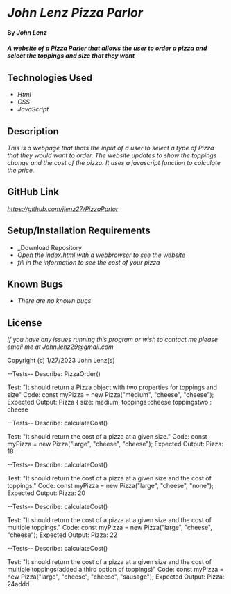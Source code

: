 # _John Lenz Pizza Parlor_

#### By _**John Lenz**_

#### _A website of a Pizza Parler that allows the user to order a pizza and select the toppings and size that they wont_

## Technologies Used

* _Html_
* _CSS_
* _JavaScript_


## Description

_This is a webpage that thats the input of a user to select a type of Pizza that they would want to order. The website updates to show the toppings change and the cost of the pizza. It uses a javascript function to calculate the price._

## GitHub Link
_https://github.com/jlenz27/PizzaParlor_

## Setup/Installation Requirements
* _Download Repository
* _Open the index.html with a webbrowser to see the website_
* _fill in the information to see the cost of your pizza_ 


## Known Bugs

* _There are no known bugs_


## License


_If you have any issues running this program or wish to contact me please email me at John.lenz29@gmail.com_

Copyright (c) 1/27/2023 John Lenz(s)

--Tests--
Describe: PizzaOrder()

Test: "It should return a Pizza object with two properties for toppings and size"
Code: const myPizza = new Pizza("medium", "cheese", "cheese");
Expected Output: Pizza { size: medium, toppings :cheese toppingstwo : cheese

--Tests--
Describe: calculateCost()

Test: "It should return the cost of a pizza at a given size."
Code: const myPizza = new Pizza("large", "cheese", "cheese");
Expected Output: Pizza: 18 

--Tests--
Describe: calculateCost()

Test: "It should return the cost of a pizza at a given size and the cost of toppings."
Code: const myPizza = new Pizza("large", "cheese", "none");
Expected Output: Pizza: 20

--Tests--
Describe: calculateCost()

Test: "It should return the cost of a pizza at a given size and the cost of  multiple toppings."
Code: const myPizza = new Pizza("large", "cheese", "cheese");
Expected Output: Pizza: 22

--Tests--
Describe: calculateCost()

Test: "It should return the cost of a pizza at a given size and the cost of  multiple toppings(added a third option of toppings)"
Code: const myPizza = new Pizza("large", "cheese", "cheese", "sausage");
Expected Output: Pizza: 24addd

